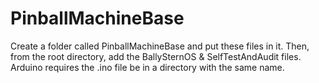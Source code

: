 PinballMachineBase
==================

Create a folder called PinballMachineBase and put these files in it. 
Then, from the root directory, add the BallySternOS & SelfTestAndAudit files.
Arduino requires the .ino file be in a directory with the same name.

